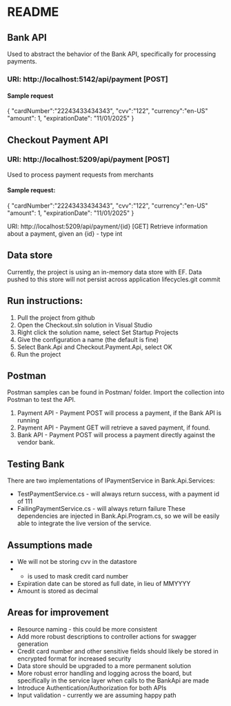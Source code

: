 # README

## Bank API

Used to abstract the behavior of the Bank API, specifically for processing payments. 

### URI: http://localhost:5142/api/payment [POST]

#### Sample request
{
 "cardNumber":"22243433434343",
 "cvv":"122",
 "currency":"en-US"
 "amount": 1,
 "expirationDate": "11/01/2025"
}

## Checkout Payment API


### URI: http://localhost:5209/api/payment [POST]
Used to process payment requests from merchants 

#### Sample request:
{
 "cardNumber":"22243433434343",
 "cvv":"122",
 "currency":"en-US"
 "amount": 1,
 "expirationDate": "11/01/2025"
}

URI: http://localhost:5209/api/payment/{id} [GET]
Retrieve information about a payment, given  an {id} - type int


## Data store

Currently, the project is using an in-memory data store with EF. Data pushed to this store will not persist across application lifecycles.git commit

## Run instructions:
1. Pull the project from github
2. Open the Checkout.sln solution in Visual Studio
3. Right click the solution name, select Set Startup Projects
4. Give the configuration a name (the default is fine)
5. Select Bank.Api and Checkout.Payment.Api, select OK 
6. Run the project

## Postman  
Postman samples can be found in Postman/ folder. Import the collection into Postman to test the API.
1. Payment API - Payment POST will process a payment, if the Bank API is running
2. Payment API - Payment GET will retrieve a saved payment, if found.
3. Bank API  - Payment POST will process a payment directly against the vendor bank.

## Testing Bank
There are two implementations of IPaymentService in Bank.Api.Services:
- TestPaymentService.cs - will always return success, with a payment id of 111
- FailingPaymentService.cs - will always return failure
These dependencies are injected in Bank.Api.Program.cs, so we will be easily able to integrate the live version of the service.

## Assumptions made
- We will not be storing cvv in the datastore
- * is used to mask credit card number
- Expiration date can be stored as full date, in lieu of MMYYYY
- Amount is stored as decimal

## Areas for improvement
- Resource naming - this could be more consistent
- Add more robust descriptions to controller actions for swagger generation
- Credit card number and other sensitive fields should likely be stored in encrypted format for increased security
- Data store should be upgraded to a more permanent solution
- More robust error handling and logging across the board, but specifically in the service layer when calls to the BankApi are made
- Introduce Authentication/Authorization for both APIs
- Input validation - currently we are assuming happy path

